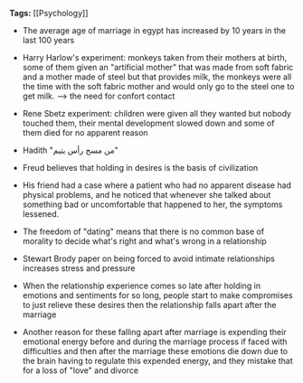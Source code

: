 **Tags:** [[Psychology]]

- The average age of marriage in egypt has increased by 10 years in the last 100 years

- Harry Harlow's experiment: monkeys taken from their mothers at birth, some of them given an "artificial mother" that was made from soft fabric and a mother made of steel but that provides milk, the monkeys were all the time with the soft fabric mother and would only go to the steel one to get milk. --> the need for confort contact

- Rene Sbetz experiment: children were given all they wanted but nobody touched them, their mental development slowed down and some of them died for no apparent reason

- Hadith "من مسح رأس يتيم"

- Freud believes that holding in desires is the basis of civilization

- His friend had a case where a patient who had no apparent disease had physical problems, and he noticed that whenever she talked about something bad or uncomfortable that happened to her, the symptoms lessened.

- The freedom of "dating" means that there is no common base of morality to decide what's right and what's wrong in a relationship

- Stewart Brody paper on being forced to avoid intimate relationships increases stress and pressure

- When the relationship experience comes so late after holding in emotions and sentiments for so long, people start to make compromises to just relieve these desires then the relationship falls apart after the marriage

- Another reason for these falling apart after marriage is expending their emotional energy before and during the marriage process if faced with difficulties and then after the marriage these emotions die down due to the brain having to regulate this expended energy, and they mistake that for a loss of "love" and divorce
